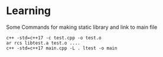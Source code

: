 # Learning
Some Commands for making static library and link to main file 
```
c++ -std=c++17 -c test.cpp -o test.o
ar rcs libtest.a test.o ....
c++ -std=c++17 main.cpp -L . ltest -o main
```